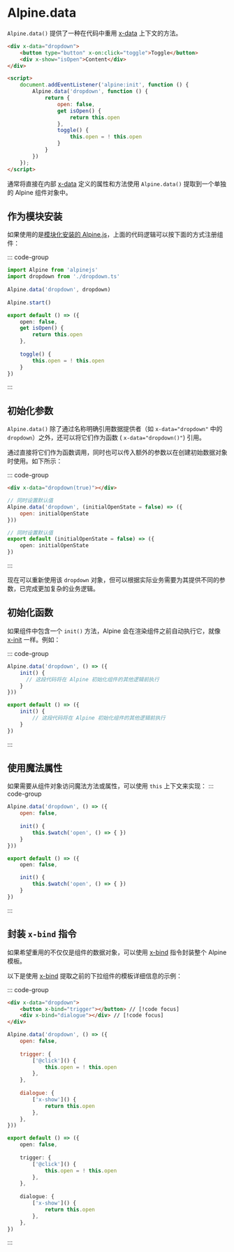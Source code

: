 # Alpine.data

`Alpine.data()` 提供了一种在代码中重用 [x-data](../directives/x-data.md) 上下文的方法。

```html
<div x-data="dropdown">
    <button type="button" x-on:click="toggle">Toggle</button>
    <div x-show="isOpen">Content</div>
</div>

<script>
    document.addEventListener('alpine:init', function () {
        Alpine.data('dropdown', function () {
            return {
                open: false,
                get isOpen() {
                    return this.open
                },
                toggle() {
                    this.open = ! this.open
                }
            }
        })
    });
</script>
```

通常将直接在内部 [x-data](../directives/x-data.md) 定义的属性和方法使用 `Alpine.data()` 提取到一个单独的 Alpine 组件对象中。

## 作为模块安装

如果使用的是[模块化安装的 Alpine.js](../install.md#作为模块)，上面的代码逻辑可以按下面的方式注册组件：

::: code-group
```typescript [app.ts]
import Alpine from 'alpinejs'
import dropdown from './dropdown.ts'
 
Alpine.data('dropdown', dropdown)
 
Alpine.start()
```

```typescript [dropdown.ts]
export default () => ({
    open: false,
    get isOpen() {
        return this.open
    },
    
    toggle() {
        this.open = ! this.open
    }
})
```
:::

## 初始化参数

`Alpine.data()` 除了通过名称明确引用数据提供者（如 `x-data="dropdown"` 中的 `dropdown`）之外，还可以将它们作为函数 ( `x-data="dropdown()"`) 引用。

通过直接将它们作为函数调用，同时也可以传入额外的参数以在创建初始数据对象时使用。如下所示：

::: code-group
```html [传递自定义参数]
<div x-data="dropdown(true)"></div>
```

```javascript [接收自定义参数 .js]
// 同时设置默认值
Alpine.data('dropdown', (initialOpenState = false) => ({
    open: initialOpenState
}))
```

```typescript [接收自定义参数 .ts]
// 同时设置默认值
export default (initialOpenState = false) => ({
    open: initialOpenState
})
```
:::

现在可以重新使用该 `dropdown` 对象，但可以根据实际业务需要为其提供不同的参数，已完成更加复杂的业务逻辑。

## 初始化函数

如果组件中包含一个 `init()` 方法，Alpine 会在渲染组件之前自动执行它，就像 [x-init](../directives/x-init.md#自动执行-init-方法) 一样。例如：

::: code-group

```javascript [JavaScript]
Alpine.data('dropdown', () => ({
    init() {
      // 这段代码将在 Alpine 初始化组件的其他逻辑前执行
    }
}))
```

```ts [TypeScript]
export default () => ({
    init() {
        // 这段代码将在 Alpine 初始化组件的其他逻辑前执行 
    }
})
```
:::

## 使用魔法属性

如果需要从组件对象访问魔法方法或属性，可以使用 `this` 上下文来实现：
::: code-group
```javascript [JavaScript]
Alpine.data('dropdown', () => ({
    open: false,
 
    init() {
        this.$watch('open', () => { })
    }
}))
```

```ts [TypeScript]
export default () => ({
    open: false,

    init() {
        this.$watch('open', () => { })
    }
})
```

:::

## 封装 `x-bind` 指令

如果希望重用的不仅仅是组件的数据对象，可以使用 [x-bind](../directives/x-bind.md) 指令封装整个 Alpine 模板。

以下是使用 [x-bind](../directives/x-bind.md) 提取之前的下拉组件的模板详细信息的示例：

::: code-group
```html [HTML] {2-3}
<div x-data="dropdown">
    <button x-bind="trigger"></button> // [!code focus]
    <div x-bind="dialogue"></div> // [!code focus]
</div>
```

```javascript [JavaScript]
Alpine.data('dropdown', () => ({
    open: false,
 
    trigger: {
        ['@click']() {
            this.open = ! this.open
        },
    },
 
    dialogue: {
        ['x-show']() {
            return this.open
        },
    },
}))
```

```ts [TypeScript]
export default () => ({
    open: false,
 
    trigger: {
        ['@click']() {
            this.open = ! this.open
        },
    },
 
    dialogue: {
        ['x-show']() {
            return this.open
        },
    },
})
```
:::